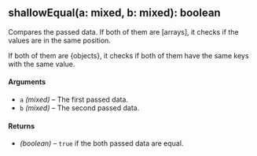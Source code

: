 ## shallowEqual(a: mixed, b: mixed): boolean

Compares the passed data. If both of them are [arrays], it checks if the values are in the same position.

If both of them are {objects}, it checks if both of them have the same keys with the same value.

#### Arguments

* `a` *(mixed)* – The first passed data.
* `b` *(mixed)* – The second passed data.

#### Returns

* *(boolean)* – `true` if the both passed data are equal.
